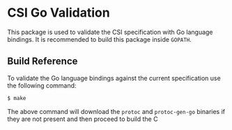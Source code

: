 # CSI Go Validation

This package is used to validate the CSI specification with Go language bindings.
It is recommended to build this package inside `GOPATH`.

## Build Reference

To validate the Go language bindings against the current specification use the following command:

```bash
$ make
```

The above command will download the `protoc` and `protoc-gen-go` binaries if they are not present and then proceed to build the C